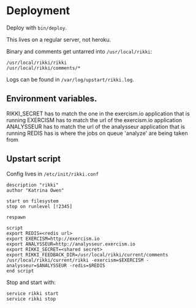 # Deployment

Deploy with `bin/deploy`.

This lives on a regular server, not heroku.

Binary and comments get untarred into `/usr/local/rikki`:

```
/usr/local/rikki/rikki
/usr/local/rikki/comments/*
```

Logs can be found in `/var/log/upstart/rikki.log`.

## Environment variables.

RIKKI_SECRET has to match the one in the exercism.io application that is running
EXERCISM has to match the url of the exercism.io application
ANALYSSEUR has to match the url of the analysseur application that is running
REDIS has is where the jobs on queue 'analyze' are being taken from

## Upstart script

Config lives in `/etc/init/rikki.conf`

```
description "rikki"
author "Katrina Owen"

start on filesystem
stop on runlevel [!2345]

respawn

script
export REDIS=<redis url>
export EXERCISM=http://exercism.io
export ANALYSSEUR=http://analysseur.exercism.io
export RIKKI_SECRET=<shared secret>
export RIKKI_FEEDBACK_DIR=/usr/local/rikki/current/comments
/usr/local/rikki/current/rikki -exercism=$EXERCISM -analysseur=$ANALYSSEUR -redis=$REDIS
end script
```

Stop and start with:

```
service rikki start
service rikki stop
```
